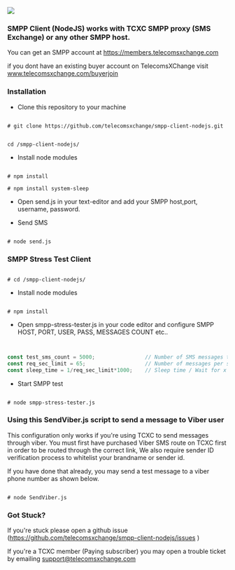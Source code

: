 ![](https://user-images.githubusercontent.com/26701933/54167718-c5161f80-4473-11e9-82cc-f6ff64227d8e.png)

### SMPP Client (NodeJS) works with TCXC SMPP proxy (SMS Exchange) or any other SMPP host.

You can get an SMPP account at https://members.telecomsxchange.com

if you dont have an existing buyer account on TelecomsXChange visit www.telecomsxchange.com/buyerjoin 


### Installation

- Clone this repository to your machine
```shell

# git clone https://github.com/telecomsxchange/smpp-client-nodejs.git

```

```shell

cd /smpp-client-nodejs/

```

- Install node modules

```shell

# npm install

# npm install system-sleep

```

- Open send.js in your text-editor and add your SMPP host,port, username, password.


- Send SMS 

```shell

# node send.js 

```

### SMPP Stress Test Client

```shell

# cd /smpp-client-nodejs/

```

- Install node modules

```shell

# npm install

```

- Open smpp-stress-tester.js in your code editor and configure SMPP HOST, PORT, USER, PASS, MESSAGES COUNT etc..

```javascript


const test_sms_count = 5000;                // Number of SMS messages to send.
const req_sec_limit = 65;                   // Number of messages per second
const sleep_time = 1/req_sec_limit*1000;    // Sleep time / Wait for x secs

```


- Start SMPP test

```shell

# node smpp-stress-tester.js

```



### Using this SendViber.js script to send a message to Viber user

This configuration only works if you're using TCXC to send messages through viber. You must first have purchased Viber SMS route on TCXC first in order to be routed through the correct link, We also require sender ID verification process to whitelist your brandname or sender id.

If you have done that already, you may send a test message to a viber phone number as shown below.

```shell

# node SendViber.js

```

### Got Stuck?

If you're stuck please open a github issue (https://github.com/telecomsxchange/smpp-client-nodejs/issues )

If you're a TCXC member (Paying subscriber) you may open a trouble ticket by emailing support@telecomsxchange.com


